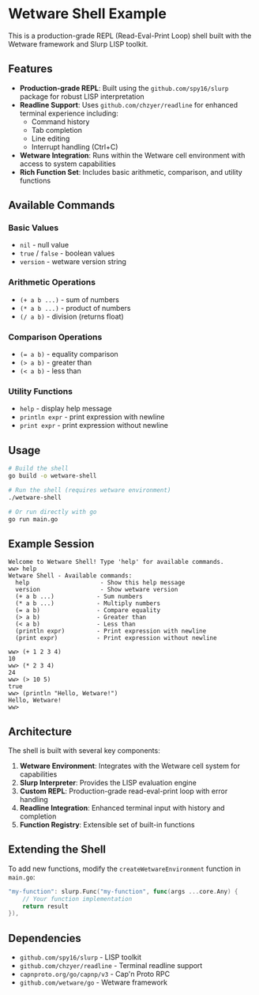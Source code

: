 # Wetware Shell Example

This is a production-grade REPL (Read-Eval-Print Loop) shell built with the Wetware framework and Slurp LISP toolkit.

## Features

- **Production-grade REPL**: Built using the `github.com/spy16/slurp` package for robust LISP interpretation
- **Readline Support**: Uses `github.com/chzyer/readline` for enhanced terminal experience including:
  - Command history
  - Tab completion
  - Line editing
  - Interrupt handling (Ctrl+C)
- **Wetware Integration**: Runs within the Wetware cell environment with access to system capabilities
- **Rich Function Set**: Includes basic arithmetic, comparison, and utility functions

## Available Commands

### Basic Values
- `nil` - null value
- `true` / `false` - boolean values
- `version` - wetware version string

### Arithmetic Operations
- `(+ a b ...)` - sum of numbers
- `(* a b ...)` - product of numbers
- `(/ a b)` - division (returns float)

### Comparison Operations
- `(= a b)` - equality comparison
- `(> a b)` - greater than
- `(< a b)` - less than

### Utility Functions
- `help` - display help message
- `println expr` - print expression with newline
- `print expr` - print expression without newline

## Usage

```bash
# Build the shell
go build -o wetware-shell

# Run the shell (requires wetware environment)
./wetware-shell

# Or run directly with go
go run main.go
```

## Example Session

```
Welcome to Wetware Shell! Type 'help' for available commands.
ww> help
Wetware Shell - Available commands:
  help                    - Show this help message
  version                 - Show wetware version
  (+ a b ...)            - Sum numbers
  (* a b ...)            - Multiply numbers
  (= a b)                - Compare equality
  (> a b)                - Greater than
  (< a b)                - Less than
  (println expr)         - Print expression with newline
  (print expr)           - Print expression without newline

ww> (+ 1 2 3 4)
10
ww> (* 2 3 4)
24
ww> (> 10 5)
true
ww> (println "Hello, Wetware!")
Hello, Wetware!
ww>
```

## Architecture

The shell is built with several key components:

1. **Wetware Environment**: Integrates with the Wetware cell system for capabilities
2. **Slurp Interpreter**: Provides the LISP evaluation engine
3. **Custom REPL**: Production-grade read-eval-print loop with error handling
4. **Readline Integration**: Enhanced terminal input with history and completion
5. **Function Registry**: Extensible set of built-in functions

## Extending the Shell

To add new functions, modify the `createWetwareEnvironment` function in `main.go`:

```go
"my-function": slurp.Func("my-function", func(args ...core.Any) {
    // Your function implementation
    return result
}),
```

## Dependencies

- `github.com/spy16/slurp` - LISP toolkit
- `github.com/chzyer/readline` - Terminal readline support
- `capnproto.org/go/capnp/v3` - Cap'n Proto RPC
- `github.com/wetware/go` - Wetware framework
